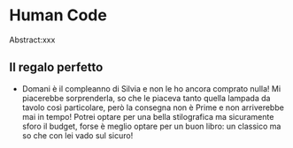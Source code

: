  Human Code
===
Abstract:xxx
## Il regalo perfetto
- Domani è il compleanno di Silvia e non le ho ancora comprato nulla! Mi piacerebbe sorprenderla, so che le piaceva tanto quella lampada da tavolo così particolare, però la consegna non è Prime e non arriverebbe mai in tempo! Potrei optare per una bella stilografica ma sicuramente sforo il budget, forse è meglio optare per un buon libro: un classico ma so che con lei vado sul sicuro!


